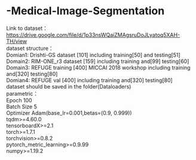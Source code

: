 # -Medical-Image-Segmentation
Link to dataset：https://drive.google.com/file/d/1p33nsWQaiZMAgsruDoJLyatoq5XAH-TH/view  
dataset structure：  
Domian1: Drishti-GS dataset [101] including training[50] and testing[51]  
Domain2: RIM-ONE_r3 dataset [159] including training and[99] testing[60]  
Domain3: REFUGE training [400] MICCAI 2018 workshop including training and[320] testing[80]  
Domian4: REFUGE val [400] including training and[320] testing[80]  
dataset should be saved in the folder(Dataloaders)  
parametric：  
Epoch 100  
Batch Size 5  
Optimizer Adam(base_lr=0.001,betas=(0.9, 0.999))  
tqdm>=4.60.0  
tensorboardX>=2.1  
torch>=1.7.1  
torchvision>=0.8.2  
pytorch_metric_learning>=0.9.99  
numpy>=1.19.2
